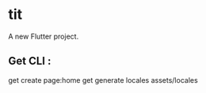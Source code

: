 # tit

A new Flutter project.

## Get CLI :
get create page:home
get generate locales assets/locales